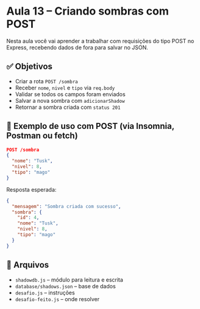 # Aula 13 – Criando sombras com POST

Nesta aula você vai aprender a trabalhar com requisições do tipo POST no Express, recebendo dados de fora para salvar no JSON.

## ✅ Objetivos

- Criar a rota `POST /sombra`
- Receber `nome`, `nivel` e `tipo` via `req.body`
- Validar se todos os campos foram enviados
- Salvar a nova sombra com `adicionarShadow`
- Retornar a sombra criada com `status 201`

## 🧪 Exemplo de uso com POST (via Insomnia, Postman ou fetch)

```json
POST /sombra
{
  "nome": "Tusk",
  "nivel": 8,
  "tipo": "mago"
}
```

Resposta esperada:

```json
{
  "mensagem": "Sombra criada com sucesso",
  "sombra": {
    "id": 4,
    "nome": "Tusk",
    "nivel": 8,
    "tipo": "mago"
  }
}
```

## 📁 Arquivos

- `shadowdb.js` – módulo para leitura e escrita
- `database/shadows.json` – base de dados
- `desafio.js` – instruções
- `desafio-feito.js` – onde resolver
